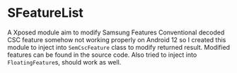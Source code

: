 # SFeatureList
A Xposed module aim to modify Samsung Features
Conventional decoded CSC feature somehow not working properly on Android 12 so I created this module to inject into `SemCscFeature` class to modify returned result.
Modified features can be found in the source code. Also tried to inject into `FloatingFeature`s, should work as well.

